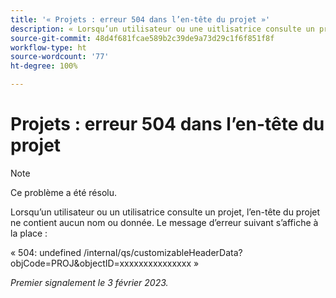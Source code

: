 ```yaml
---
title: '« Projets : erreur 504 dans l’en-tête du projet »'
description: « Lorsqu’un utilisateur ou une uitlisatrice consulte un projet, l’en-tête du projet ne contient aucun nom ou donnée. Un message d’erreur s’affiche à la place. »
source-git-commit: 48d4f681fcae589b2c39de9a73d29c1f6f851f8f
workflow-type: ht
source-wordcount: '77'
ht-degree: 100%

---
```



# Projets : erreur 504 dans l’en-tête du projet

>[!NOTE]
>
>Ce problème a été résolu.

Lorsqu’un utilisateur ou un utilisatrice consulte un projet, l’en-tête du projet ne contient aucun nom ou donnée. Le message d’erreur suivant s’affiche à la place :

« 504: undefined /internal/qs/customizableHeaderData?objCode=PROJ&amp;objectID=xxxxxxxxxxxxxxx »

_Premier signalement le 3 février 2023._

